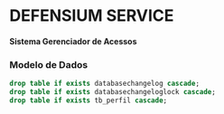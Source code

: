 # DEFENSIUM SERVICE
#### Sistema Gerenciador de Acessos

### Modelo de Dados

```sql
drop table if exists databasechangelog cascade;
drop table if exists databasechangeloglock cascade;
drop table if exists tb_perfil cascade;
```